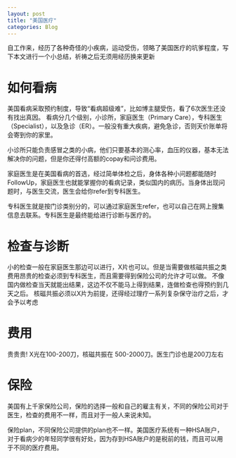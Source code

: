```yaml
---
layout: post
title: "美国医疗"
categories: Blog
---
```

自工作来，经历了各种奇怪的小疾病，运动受伤，领略了美国医疗的坑爹程度，写下本文进行一个小总结，祈祷之后无须用经历换来更新

# 如何看病
美国看病采取预约制度，导致“看病超级难”，比如博主腿受伤，看了6次医生还没有找出真因。
看病分几个级别，小诊所，家庭医生（Primary Care），专科医生（Specialist），以及急诊（ER）。一般没有重大疾病，避免急诊，否则天价账单将会寄到你的家里。

小诊所只能负责感冒之类的小病，他们只要基本的测心率，血压的仪器，基本无法解决你的问题，但是你还得付高额的copay和问诊费用。

家庭医生是在美国看病的首选，经过简单体检之后，身体各种小问题都能随时 FollowUp，家庭医生也就能掌握你的看病记录，类似国内的病历。当身体出现问题时，与医生交流，医生会给你refer到专科医生。

专科医生就是按门诊类别分的，可以通过家庭医生refer，也可以自己在网上搜集信息去联系。专科医生是最终能给进行诊断与医疗的。

# 检查与诊断
小的检查一般在家庭医生那边可以进行，X片也可以。但是当需要做核磁共振之类费用昂贵的检查必须到专科医生，而且需要得到保险公司的允许才可以做。
不像国内做检查当天就能出结果，这边不仅不能马上得到结果，连做检查也得预约到几天之后。
核磁共振必须以X片为前提，还得经过理疗一系列复杂保守治疗之后，才会予以考虑

# 费用
贵贵贵! X光在100-200刀，核磁共振在 500-2000刀。医生门诊也是200刀左右

# 保险
美国有上千家保险公司，保险的选择一般和自己的雇主有关，不同的保险公司对于医生，检查的费用不一样，而且对于一般人来说未知。

保险plan，不同保险公司提供的plan也不一样。美国医疗系统有一种HSA账户，对于看病少的年轻同学很有好处，因为存到HSA账户的是税前的钱，而且可以用于不同的医疗费用。
